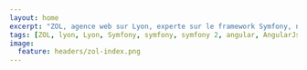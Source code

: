 ```yaml
---
layout: home
excerpt: "ZOL, agence web sur Lyon, experte sur le framework Symfony, nous utilisons les méthodes agiles de type Scrum. Nous faisons également du développement AngularJs et ReactJs."
tags: [ZOL, lyon, Lyon, Symfony, symfony, symfony 2, angular, AngularJs, Angular, scrum, agile,]
image:
  feature: headers/zol-index.png
---
```

